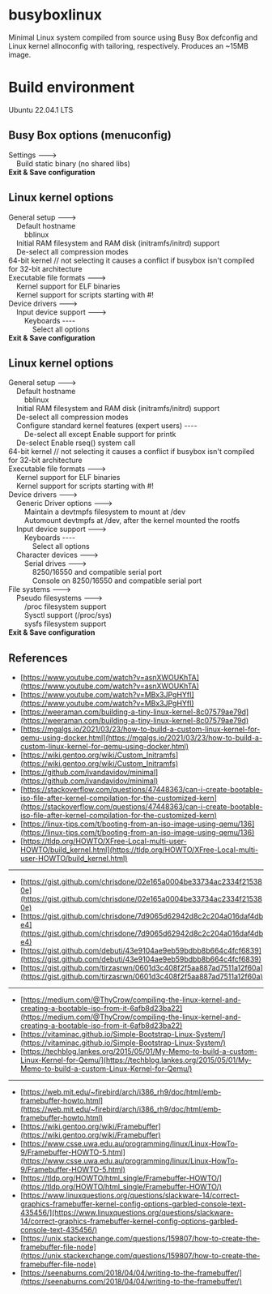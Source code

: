 # busyboxlinux
Minimal Linux system compiled from source using Busy Box defconfig and Linux kernel allnoconfig with tailoring, respectively. Produces an ~15MB image.

# Build environment
Ubuntu 22.04.1 LTS

## Busy Box options (menuconfig)
Settings --->  
&nbsp;&nbsp;&nbsp;&nbsp;Build static binary (no shared libs)  
**Exit & Save configuration**

## Linux kernel options
General setup --->  
&nbsp;&nbsp;&nbsp;&nbsp;Default hostname  
&nbsp;&nbsp;&nbsp;&nbsp;&nbsp;&nbsp;&nbsp;&nbsp;bblinux  
&nbsp;&nbsp;&nbsp;&nbsp;Initial RAM filesystem and RAM disk (initramfs/initrd) support  
&nbsp;&nbsp;&nbsp;&nbsp;De-select all compression modes  
64-bit kernel // not selecting it causes a conflict if busybox isn't compiled for 32-bit architecture  
Executable file formats --->  
&nbsp;&nbsp;&nbsp;&nbsp;Kernel support for ELF binaries  
&nbsp;&nbsp;&nbsp;&nbsp;Kernel support for scripts starting with #!  
Device drivers --->  
&nbsp;&nbsp;&nbsp;&nbsp;Input device support --->  
&nbsp;&nbsp;&nbsp;&nbsp;&nbsp;&nbsp;&nbsp;&nbsp;Keyboards ----  
&nbsp;&nbsp;&nbsp;&nbsp;&nbsp;&nbsp;&nbsp;&nbsp;&nbsp;&nbsp;&nbsp;&nbsp;Select all options  
**Exit & Save configuration**

## Linux kernel options
General setup --->  
&nbsp;&nbsp;&nbsp;&nbsp;Default hostname  
&nbsp;&nbsp;&nbsp;&nbsp;&nbsp;&nbsp;&nbsp;&nbsp;bblinux  
&nbsp;&nbsp;&nbsp;&nbsp;Initial RAM filesystem and RAM disk (initramfs/initrd) support  
&nbsp;&nbsp;&nbsp;&nbsp;De-select all compression modes  
&nbsp;&nbsp;&nbsp;&nbsp;Configure standard kernel features (expert users) ----  
&nbsp;&nbsp;&nbsp;&nbsp;&nbsp;&nbsp;&nbsp;&nbsp;De-select all except Enable support for printk  
&nbsp;&nbsp;&nbsp;&nbsp;De-select Enable rseq() system call  
64-bit kernel // not selecting it causes a conflict if busybox isn't compiled for 32-bit architecture  
Executable file formats --->  
&nbsp;&nbsp;&nbsp;&nbsp;Kernel support for ELF binaries  
&nbsp;&nbsp;&nbsp;&nbsp;Kernel support for scripts starting with #!  
Device drivers --->  
&nbsp;&nbsp;&nbsp;&nbsp;Generic Driver options --->  
&nbsp;&nbsp;&nbsp;&nbsp;&nbsp;&nbsp;&nbsp;&nbsp;Maintain a devtmpfs filesystem to mount at /dev  
&nbsp;&nbsp;&nbsp;&nbsp;&nbsp;&nbsp;&nbsp;&nbsp;Automount devtmpfs at /dev, after the kernel mounted the rootfs  
&nbsp;&nbsp;&nbsp;&nbsp;Input device support --->  
&nbsp;&nbsp;&nbsp;&nbsp;&nbsp;&nbsp;&nbsp;&nbsp;Keyboards ----  
&nbsp;&nbsp;&nbsp;&nbsp;&nbsp;&nbsp;&nbsp;&nbsp;&nbsp;&nbsp;&nbsp;&nbsp;Select all options  
&nbsp;&nbsp;&nbsp;&nbsp;Character devices --->  
&nbsp;&nbsp;&nbsp;&nbsp;&nbsp;&nbsp;&nbsp;&nbsp;Serial drives --->  
&nbsp;&nbsp;&nbsp;&nbsp;&nbsp;&nbsp;&nbsp;&nbsp;&nbsp;&nbsp;&nbsp;&nbsp;8250/16550 and compatible serial port  
&nbsp;&nbsp;&nbsp;&nbsp;&nbsp;&nbsp;&nbsp;&nbsp;&nbsp;&nbsp;&nbsp;&nbsp;Console on 8250/16550 and compatible serial port  
File systems --->  
&nbsp;&nbsp;&nbsp;&nbsp;Pseudo filesystems --->  
&nbsp;&nbsp;&nbsp;&nbsp;&nbsp;&nbsp;&nbsp;&nbsp;/proc filesystem support  
&nbsp;&nbsp;&nbsp;&nbsp;&nbsp;&nbsp;&nbsp;&nbsp;Sysctl support (/proc/sys)  
&nbsp;&nbsp;&nbsp;&nbsp;&nbsp;&nbsp;&nbsp;&nbsp;sysfs filesystem support  
**Exit & Save configuration**

## References
* [https://www.youtube.com/watch?v=asnXWOUKhTA](https://www.youtube.com/watch?v=asnXWOUKhTA)
* [https://www.youtube.com/watch?v=MBx3JPgHYfI](https://www.youtube.com/watch?v=MBx3JPgHYfI)
* [https://weeraman.com/building-a-tiny-linux-kernel-8c07579ae79d](https://weeraman.com/building-a-tiny-linux-kernel-8c07579ae79d)
* [https://mgalgs.io/2021/03/23/how-to-build-a-custom-linux-kernel-for-qemu-using-docker.html](https://mgalgs.io/2021/03/23/how-to-build-a-custom-linux-kernel-for-qemu-using-docker.html)
* [https://wiki.gentoo.org/wiki/Custom_Initramfs](https://wiki.gentoo.org/wiki/Custom_Initramfs)
* [https://github.com/ivandavidov/minimal](https://github.com/ivandavidov/minimal)
* [https://stackoverflow.com/questions/47448363/can-i-create-bootable-iso-file-after-kernel-compilation-for-the-customized-kern](https://stackoverflow.com/questions/47448363/can-i-create-bootable-iso-file-after-kernel-compilation-for-the-customized-kern)
* [https://linux-tips.com/t/booting-from-an-iso-image-using-qemu/136](https://linux-tips.com/t/booting-from-an-iso-image-using-qemu/136)
* [https://tldp.org/HOWTO/XFree-Local-multi-user-HOWTO/build_kernel.html](https://tldp.org/HOWTO/XFree-Local-multi-user-HOWTO/build_kernel.html)
---

* [https://gist.github.com/chrisdone/02e165a0004be33734ac2334f215380e](https://gist.github.com/chrisdone/02e165a0004be33734ac2334f215380e)
* [https://gist.github.com/chrisdone/7d9065d62942d8c2c204a016daf4dbe4](https://gist.github.com/chrisdone/7d9065d62942d8c2c204a016daf4dbe4)
* [https://gist.github.com/debuti/43e9104ae9eb59bdbb8b664c4fcf6839](https://gist.github.com/debuti/43e9104ae9eb59bdbb8b664c4fcf6839)
* [https://gist.github.com/tirzasrwn/0601d3c408f2f5aa887ad7511a12f60a](https://gist.github.com/tirzasrwn/0601d3c408f2f5aa887ad7511a12f60a)
---

* [https://medium.com/@ThyCrow/compiling-the-linux-kernel-and-creating-a-bootable-iso-from-it-6afb8d23ba22](https://medium.com/@ThyCrow/compiling-the-linux-kernel-and-creating-a-bootable-iso-from-it-6afb8d23ba22)
* [https://vitaminac.github.io/Simple-Bootstrap-Linux-System/](https://vitaminac.github.io/Simple-Bootstrap-Linux-System/)
* [https://techblog.lankes.org/2015/05/01/My-Memo-to-build-a-custom-Linux-Kernel-for-Qemu/](https://techblog.lankes.org/2015/05/01/My-Memo-to-build-a-custom-Linux-Kernel-for-Qemu/)
---

* [https://web.mit.edu/~firebird/arch/i386_rh9/doc/html/emb-framebuffer-howto.html](https://web.mit.edu/~firebird/arch/i386_rh9/doc/html/emb-framebuffer-howto.html)
* [https://wiki.gentoo.org/wiki/Framebuffer](https://wiki.gentoo.org/wiki/Framebuffer)
* [https://www.csse.uwa.edu.au/programming/linux/Linux-HowTo-9/Framebuffer-HOWTO-5.html](https://www.csse.uwa.edu.au/programming/linux/Linux-HowTo-9/Framebuffer-HOWTO-5.html)
* [https://tldp.org/HOWTO/html_single/Framebuffer-HOWTO/](https://tldp.org/HOWTO/html_single/Framebuffer-HOWTO/)
* [https://www.linuxquestions.org/questions/slackware-14/correct-graphics-framebuffer-kernel-config-options-garbled-console-text-435456/](https://www.linuxquestions.org/questions/slackware-14/correct-graphics-framebuffer-kernel-config-options-garbled-console-text-435456/)
* [https://unix.stackexchange.com/questions/159807/how-to-create-the-framebuffer-file-node](https://unix.stackexchange.com/questions/159807/how-to-create-the-framebuffer-file-node)
* [https://seenaburns.com/2018/04/04/writing-to-the-framebuffer/](https://seenaburns.com/2018/04/04/writing-to-the-framebuffer/)
